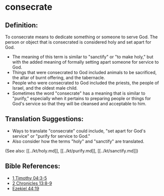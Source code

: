 # consecrate #

## Definition: ##

To consecrate means to dedicate something or someone to serve God. The person or object that is consecrated is considered holy and set apart for God.

* The meaning of this term is similar to "sanctify" or "to make holy," but with the added meaning of formally setting apart someone for service to God.
* Things that were consecrated to God included animals to be sacrificed, the altar of burnt offering, and the tabernacle.
* People who were consecrated to God included the priests, the people of Israel, and the oldest male child.
* Sometimes the word "consecrate" has a meaning that is similar to "purify," especially when it pertains to preparing people or things for God's service so that they will be cleansed and acceptable to him.

## Translation Suggestions: ##

* Ways to translate "consecrate" could include, "set apart for God's service" or "purify for service to God."
* Also consider how the terms "holy" and "sanctify" are translated.

(See also: [[../kt/holy.md]], [[../kt/purify.md]], [[../kt/sanctify.md]])

## Bible References: ##

* [1 Timothy 04:3-5](en/tn/1ti/help/04/03)
* [2 Chronicles 13:8-9](en/tn/2ch/help/13/08)
* [Ezekiel 44:19](en/tn/ezk/help/44/19)